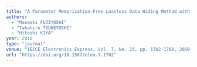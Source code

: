 ```yaml
---
title: "A Parameter Memorization-Free Lossless Data Hiding Method with Flexible Payload Size"
authors:
  - "Masaaki FUJIYOSHI"
  - "Takahiro TSUNEYOSHI"
  - "Hitoshi KIYA"
year: 2010
type: "journal"
venue: "IEICE Electronics Express, Vol. 7, No. 23, pp. 1702-1708, 2010-12-10."
url: "https://doi.org/10.1587/elex.7.1702"
---
```

